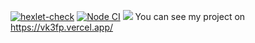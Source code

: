 [![hexlet-check](https://github.com/Vlad-Code/frontend-project-11/actions/workflows/hexlet-check.yml/badge.svg)](https://github.com/Vlad-Code/frontend-project-11/actions/workflows/hexlet-check.yml)
[![Node CI](https://github.com/Vlad-Code/frontend-project-11/actions/workflows/nodejs.yml/badge.svg)](https://github.com/Vlad-Code/frontend-project-11/actions/workflows/nodejs.yml)
<a href="https://codeclimate.com/github/Vlad-Code/frontend-project-11/maintainability"><img src="https://api.codeclimate.com/v1/badges/021f9de60d190dc948dc/maintainability" /></a>
You can see my project on https://vk3fp.vercel.app/